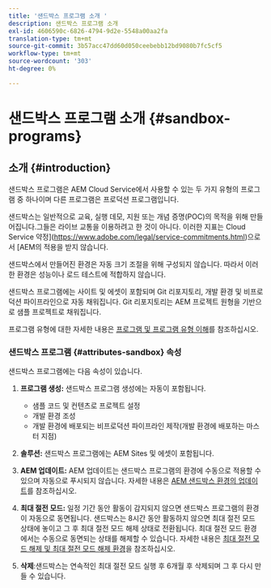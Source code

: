 ```yaml
---
title: '샌드박스 프로그램 소개 '
description: 샌드박스 프로그램 소개
exl-id: 4606590c-6826-4794-9d2e-5548a00aa2fa
translation-type: tm+mt
source-git-commit: 3b57acc47dd60d050ceebebb12bd9080b7fc5cf5
workflow-type: tm+mt
source-wordcount: '303'
ht-degree: 0%

---
```


# 샌드박스 프로그램 소개 {#sandbox-programs}

## 소개 {#introduction}

샌드박스 프로그램은 AEM Cloud Service에서 사용할 수 있는 두 가지 유형의 프로그램 중 하나이며 다른 프로그램은 프로덕션 프로그램입니다.

샌드박스는 일반적으로 교육, 실행 데모, 지원 또는 개념 증명(POC)의 목적을 위해 만들어집니다.그들은 라이브 교통을 이용하려고 한 것이 아니다. 이러한 지표는 Cloud Service 약정](https://www.adobe.com/legal/service-commitments.html)으로서 [AEM의 적용을 받지 않습니다.

샌드박스에서 만들어진 환경은 자동 크기 조절을 위해 구성되지 않습니다. 따라서 이러한 환경은 성능이나 로드 테스트에 적합하지 않습니다.

샌드박스 프로그램에는 사이트 및 에셋이 포함되며 Git 리포지토리, 개발 환경 및 비프로덕션 파이프라인으로 자동 채워집니다.  Git 리포지토리는 AEM 프로젝트 원형을 기반으로 샘플 프로젝트로 채워집니다.

프로그램 유형에 대한 자세한 내용은 [프로그램 및 프로그램 유형 이해](/help/onboarding/getting-access-to-aem-in-cloud/understand-program-types.md)를 참조하십시오.

### 샌드박스 프로그램 {#attributes-sandbox} 속성

샌드박스 프로그램에는 다음 속성이 있습니다.

1. **프로그램 생성:** 샌드박스 프로그램 생성에는 자동이 포함됩니다.
   * 샘플 코드 및 컨텐츠로 프로젝트 설정
   * 개발 환경 조성
   * 개발 환경에 배포되는 비프로덕션 파이프라인 제작(개발 환경에 배포하는 마스터 지점)

1. **솔루션:** 샌드박스 프로그램에는 AEM Sites 및 에셋이 포함됩니다.

1. **AEM 업데이트:** AEM 업데이트는 샌드박스 프로그램의 환경에 수동으로 적용할 수 있으며 자동으로 푸시되지 않습니다.
자세한 내용은 [AEM 샌드박스 환경의 업데이트](/help/onboarding/getting-access-to-aem-in-cloud/hibernating-de-hibernating-sandbox-environments.md#aem-updates-sandbox)를 참조하십시오.

1. **최대 절전 모드:** 일정 기간 동안 활동이 감지되지 않으면 샌드박스 프로그램의 환경이 자동으로 동면됩니다. 샌드박스는 8시간 동안 활동하지 않으면 최대 절전 모드 상태에 놓이고 그 후 최대 절전 모드 해제 상태로 전환됩니다. 최대 절전 모드 환경에서는 수동으로 동면되는 상태를 해제할 수 있습니다.
자세한 내용은 [최대 절전 모드 해제 및 최대 절전 모드 해제 환경](/help/onboarding/getting-access-to-aem-in-cloud/hibernating-de-hibernating-sandbox-environments.md)을 참조하십시오.

1. **삭제**:샌드박스는 연속적인 최대 절전 모드 실행 후 6개월 후 삭제되며 그 후 다시 만들 수 있습니다.
